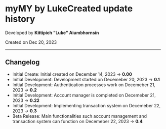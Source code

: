 # myMY by LukeCreated update history

Developed by __Kittipich "Luke" Aiumbhornsin__

Created on Dec 20, 2023

---

## Changelog

- Initial Create: Initial created on December 14, 2023 -> **0.00**
- Initial Development: Development started on Decemeber 20, 2023 -> **0.1**
- Initial Development: Authentication processes work on Decemeber 21, 2023 -> **0.2**
- Initial Development: Account manager is completed on Decemeber 21, 2023 -> **0.22**
- Initial Development: Implementing transaction system on Decemeber 22, 2023 -> **0.3**
- Beta Release: Main functionalities such account management and transaction system can function on Decemeber 22, 2023 -> **0.4**

